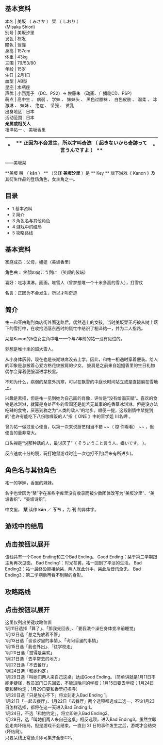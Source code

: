 **基本资料**  
---  
本名  |  美坂  （  みさか  ）  栞  （  しおり  ）    
(Misaka Shiori)  
别号  |  美坂汐里   
发色  |  棕发   
瞳色  |  蓝瞳   
身高  |  157cm   
体重  |  43kg   
三围  |  79/53/80   
年龄  |  15岁   
生日  |  2月1日   
血型  |  AB型   
星座  |  水瓶座   
声优  |  小西宽子  （DC、PS2）→  佐藤朱  （动画、广播剧CD、PSP）   
萌点  |  高中生  、  病弱  、  学妹  、  妹妹头  、  黑色过膝袜  、  白色皮肤  、  温柔  、  冰激淋  、  妹妹  、  绝症  、  坚强  、  贫乳   
出身地区  |  日本   
活动范围  |  日本   
**亲属或相关人**  
相泽祐一  、  美坂香里  
  
“  |  ** 正因为不会发生，所以才叫奇迹  （  起きないから奇跡って言うんですよ  ）  ** |  ”   
---|---|---  
——美坂栞  
  
**美坂 栞  （  kān  ）  ** （又译 **美坂汐里** ）是 ** Key  ** 旗下游戏《  Kanon
》及其衍生作品的登场角色，女主角之一。

##  目录

  * 1  基本资料 
  * 2  简介 
  * 3  角色名与其他角色 
  * 4  游戏中的结局 
  * 5  攻略路线 

##  基本资料

家庭成员：父母，姐姐（美坂香里）

角色曲：  笑顔の向こう側に  （笑颜的彼端）

喜好：吃冰淇淋，画画，堆雪人（曾梦想堆一个十米多高的雪人），打雪仗

名言：正因为不会发生，所以才叫奇迹

##  简介

祐一和亚由跑到商店街外面迷路后，偶然遇上的女孩。当时美坂栞正巧被从树上落下的雪打中，在收拾洒落东西时的慌忙中结识了相泽祐一，并为二人指路。

栞是Kanon的5位女主角中唯一一个与7年前的祐一没有见过的。

梦想是堆十米的超大雪人。

从小身体孱弱，现在也是长期缺席没去上学。因此，和祐一相遇时穿着便装。给人的印象是总披着心爱方格花纹披肩的少女。  披肩是之前来自姐姐香里的生日礼物
偶尔会穿着便服溜进学校里。

不知为什么，病弱的栞意外抗寒，可以在飘雪的中庭长时间站立或是直接躺在雪地上。

兴趣是素描，但是祐一见到她为自己画的肖像，评价是“没有绘画天赋”。喜欢的食物是冰淇淋，就算是身处严冬的雪国还是能若无其事的吃香草冰淇淋。但是没办法吃辣的食物，厌恶到称之为“人类的敌人”的地步。顺便一提，这段剧情中栞提到的“也许有能吃下八份咖喱饭的人”指《
ONE  》中的盲学姐  川名岬  。

曾为祐一做过爱心便当，以第一次来说厨艺相当不错 ~~（ 椋  你看看） ~~ ，但便当的量非常大。

口头禅是“说那种话的人，最讨厌了”（  そういうこと言う人、嫌いです。  ）。

反应速度十分的慢，玩打地鼠游戏时连一次也打不到(后来有所进步)。

##  角色名与其他角色

祐一的学妹，香里的妹妹。

名字也曾因为“栞”字在某些字库里没有收录而被少数团体改写为“美坂汐里”、“美坂香织”、“美坂诗织”。

中文里， **栞** 读作 **kān** ／ **ㄎㄢ** ，为 **刊** 的异体字。

##  游戏中的结局

点击按钮以展开  
---  
该线共有一个Good Ending和三个Bad Ending。  Good Ending：栞于第二学期跟主角再次见面。  Bad
Ending1：时光荏苒，祐一回到了平淡的生活。  Bad Ending2：祐一最终没能接纳栞，两人就此分手，栞此后音讯全无。  Bad
Ending3：第二学期后再看不到栞的身影。  
  
##  攻略路线

点击按钮以展开  
---  
这里仅列出关键攻略位置  
1月11日选择「算了」、「那我先回去」、「要我洗个澡在身体变冷前睡觉」  
1月12日选「总之先放着不管」  
1月13日选「谈谈汐里的事情」、「询问香里的事情」  
1月15日选「我也外出」、「往学校走」  
1月20日选「觉得是喜欢」  
1月21日选「去平常去的地方」  
1月22日选「不去餐厅」  
1月24日选「和她约定」  
1月29日选「叫她们两人来自己这桌」达成Good
Ending。（简单讲就是1月11日不能走捷径，教员室门口先回去，不能进晚间的学校；1月15日要去学校；1月24日要和栞约定；1月29日要和香里打招呼）  
1月20日选「只是放心不下」将立刻走入Bad Ending 1。  
1月21日「一起去餐厅」、1月22日「去餐厅」两个选项都选或二选一，不论1月23日怎样选择，都将在这一天进入Bad Ending 1。  
1月24日，不选「和她约定」，将立即进入Bad Ending2。  
1月29日，选「叫她们两人来自己这桌」相反选项，进入Bad Ending3。虽然立即会走向坏结局，但是游戏不会结束，一直到 31
日的事件发生之后，游戏才会结束(坏结局)。  
只要栞线正常通关即可集齐全部CG。  
  
  
  

